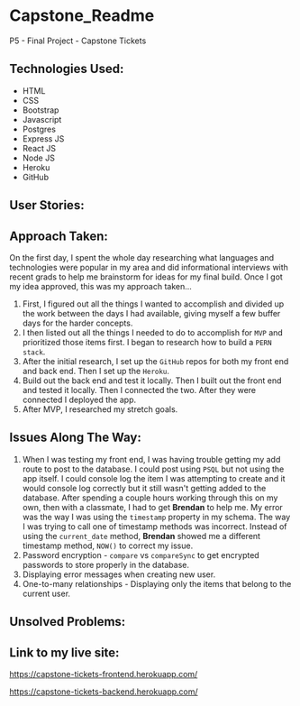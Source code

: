 # Capstone_Readme
P5 - Final Project - Capstone Tickets

Technologies Used:
------------------
* HTML
* CSS
* Bootstrap
* Javascript
* Postgres
* Express JS
* React JS
* Node JS
* Heroku
* GitHub

User Stories:
---------------


Approach Taken:
---------------
On the first day, I spent the whole day researching what languages and technologies were popular in my area and did informational interviews with recent grads to help me brainstorm for ideas for my final build. Once I got my idea approved, this was my approach taken...

1. First, I figured out all the things I wanted to accomplish and divided up the work between the days I had available, giving myself a few buffer days for the harder concepts.
2. I then listed out all the things I needed to do to accomplish for `MVP` and prioritized those items first. I began to research how to build a `PERN stack`.
3. After the initial research, I set up the `GitHub` repos for both my front end and back end. Then I set up the `Heroku`.
4. Build out the back end and test it locally. Then I built out the front end and tested it locally. Then I connected the two. After they were connected I deployed the app.
5. After MVP, I researched my stretch goals.

Issues Along The Way:
---------------------
1. When I was testing my front end, I was having trouble getting my add route to post to the database. I could post using `PSQL` but not using the app itself. I could console log the item I was attempting to create and it would console log correctly but it still wasn't getting added to the database. After spending a couple hours working through this on my own, then with a classmate, I had to get **Brendan** to help me. My error was the way I was using the `timestamp` property in my schema. The way I was trying to call one of timestamp methods was incorrect. Instead of using the `current_date` method, **Brendan** showed me a different timestamp method, `NOW()` to correct my issue.
2. Password encryption -  `compare` vs `compareSync` to get encrypted passwords to store properly in the database.
3. Displaying error messages when creating new user.
4. One-to-many relationships - Displaying only the items that belong to the current user.

Unsolved Problems:
------------------


Link to my live site:
---------------------
https://capstone-tickets-frontend.herokuapp.com/

https://capstone-tickets-backend.herokuapp.com/
